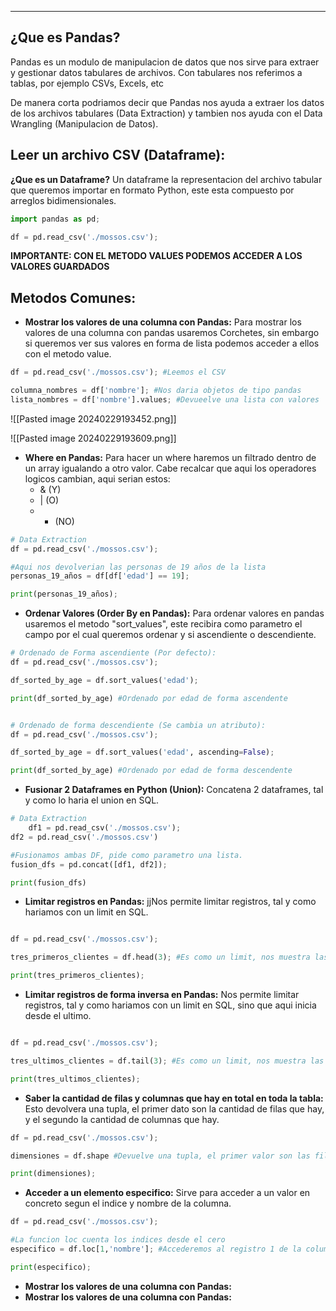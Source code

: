 
---
## ¿Que es Pandas?
Pandas es un modulo de manipulacion de datos que nos sirve para extraer y gestionar datos tabulares de archivos. Con tabulares nos referimos a tablas, por ejemplo CSVs, Excels, etc   

De manera corta podriamos decir que Pandas nos ayuda a extraer los datos de los archivos tabulares (Data Extraction) y tambien nos ayuda con el Data Wrangling (Manipulacion de Datos).

## Leer un archivo CSV (Dataframe):
**¿Que es un Dataframe?**
Un dataframe la representacion del archivo tabular que queremos importar en formato Python, este esta compuesto por arreglos bidimensionales. 

```python
import pandas as pd;

df = pd.read_csv('./mossos.csv');

```


**IMPORTANTE: CON EL METODO VALUES PODEMOS ACCEDER A LOS VALORES GUARDADOS**

## Metodos Comunes:

- **Mostrar los valores de una columna con Pandas:**
	 Para mostrar los valores de una columna con pandas usaremos Corchetes, sin embargo si queremos ver sus valores en forma de lista podemos acceder a ellos con el metodo value.
	 
```python
df = pd.read_csv('./mossos.csv'); #Leemos el CSV

columna_nombres = df['nombre']; #Nos daria objetos de tipo pandas 
lista_nombres = df['nombre'].values; #Devueelve una lista con valores 

```

 
![[Pasted image 20240229193452.png]]

![[Pasted image 20240229193609.png]]

- **Where en Pandas:**
	Para hacer un where haremos un filtrado dentro de un array igualando a otro valor. Cabe recalcar que aqui los operadores logicos cambian, aqui serian estos:
	 -   &   (Y)
	 -   |    (O)
	 -   -   (NO)
	 
```python
# Data Extraction
df = pd.read_csv('./mossos.csv');

#Aqui nos devolverian las personas de 19 años de la lista
personas_19_años = df[df['edad'] == 19]; 

print(personas_19_años);


```

- **Ordenar Valores (Order By en Pandas):**
	 Para ordenar valores en pandas usaremos el metodo "sort_values", este recibira como parametro el campo por el cual queremos ordenar y si ascendiente o descendiente.

```python
# Ordenado de Forma ascendiente (Por defecto):
df = pd.read_csv('./mossos.csv');

df_sorted_by_age = df.sort_values('edad');

print(df_sorted_by_age) #Ordenado por edad de forma ascendente


# Ordenado de forma descendiente (Se cambia un atributo):
df = pd.read_csv('./mossos.csv');

df_sorted_by_age = df.sort_values('edad', ascending=False);

print(df_sorted_by_age) #Ordenado por edad de forma descendente

```




- **Fusionar 2 Dataframes en Python (Union):**
	 Concatena 2 dataframes, tal y como lo haria el union en SQL.
	 
```python
# Data Extraction
	df1 = pd.read_csv('./mossos.csv');
df2 = pd.read_csv('./mossos.csv')

#Fusionamos ambas DF, pide como parametro una lista.
fusion_dfs = pd.concat([df1, df2]);

print(fusion_dfs) 

```


- **Limitar registros en Pandas:**
	jjNos permite limitar registros, tal y como hariamos con un limit en SQL. 
```python

df = pd.read_csv('./mossos.csv');

tres_primeros_clientes = df.head(3); #Es como un limit, nos muestra las primeras 3 filas

print(tres_primeros_clientes);

```


- **Limitar registros de forma inversa en Pandas:**
	Nos permite limitar registros, tal y como hariamos con un limit en SQL, sino que aqui inicia desde el ultimo. 
	
```python

df = pd.read_csv('./mossos.csv');

tres_ultimos_clientes = df.tail(3); #Es como un limit, nos muestra las ultimas 3 filas

print(tres_ultimos_clientes);

```


- **Saber la cantidad de filas y columnas que hay en total en toda la tabla:**
	 Esto devolvera una tupla, el primer dato son la cantidad de filas que hay, y el segundo la cantidad de columnas que hay.
	 
```python
df = pd.read_csv('./mossos.csv');

dimensiones = df.shape #Devuelve una tupla, el primer valor son las filas y el segundo las columnas

print(dimensiones);

```


- **Acceder a un elemento especifico:**
	 Sirve para acceder a un valor en concreto segun el indice y nombre de la columna.
```python
df = pd.read_csv('./mossos.csv');

#La funcion loc cuenta los indices desde el cero
especifico = df.loc[1,'nombre']; #Accederemos al registro 1 de la columna nombre

print(especifico);
```













- **Mostrar los valores de una columna con Pandas:**
- **Mostrar los valores de una columna con Pandas:**























